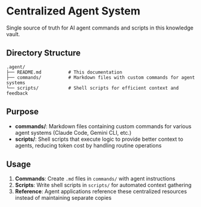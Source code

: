# Centralized Agent System

Single source of truth for AI agent commands and scripts in this knowledge vault.

## Directory Structure

```
.agent/
├── README.md          # This documentation
├── commands/          # Markdown files with custom commands for agent systems
└── scripts/           # Shell scripts for efficient context and feedback
```

## Purpose

- **commands/**: Markdown files containing custom commands for various agent systems (Claude Code, Gemini CLI, etc.)
- **scripts/**: Shell scripts that execute logic to provide better context to agents, reducing token cost by handling routine operations

## Usage

1. **Commands**: Create `.md` files in `commands/` with agent instructions
2. **Scripts**: Write shell scripts in `scripts/` for automated context gathering
3. **Reference**: Agent applications reference these centralized resources instead of maintaining separate copies